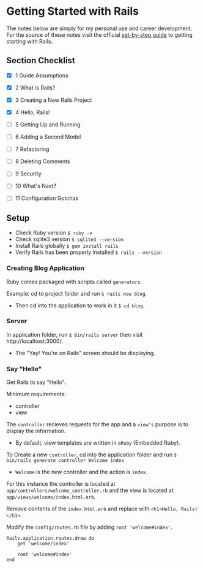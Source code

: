 # Getting Started with Rails

The notes below are simply for my personal use and career development. For the source of these notes visit the official [set-by-step guide](http://guides.rubyonrails.org/getting_started.html) to getting starting with Rails.

## Section Checklist

- [x] 1 Guide Assumptions
- [x] 2 What is Rails?
- [x] 3 Creating a New Rails Project
- [x] 4 Hello, Rails!
- [ ] 5 Getting Up and Running
- [ ] 6 Adding a Second Model
- [ ] 7 Refactoring
- [ ] 8 Deleting Comments
- [ ] 9 Security
- [ ] 10 What's Next?
- [ ] 11 Configuration Gotchas


## Setup

* Check Ruby version `$ ruby -v`
* Check sqlite3 version `$ sqlite3 --version`
* Install Rails globally `$ gem install rails`
* Verify Rails has been properly installed `$ rails --version`

### Creating Blog Application

Ruby comes packaged with scripts called `generators`.

Example: cd to project folder and run `$ rails new blog`.
* Then cd into the application to work in it `$ cd blog`.

### Server

In application folder, run `$ bin/rails server` then visit http://localhost:3000/.
* The "Yay! You're on Rails" screen should be displaying.

### Say "Hello"

Get Rails to say "Hello".

Minimum requirements:
* controller
* view

The `controller` recieves requests for the app and a `view's` purpose is to display the information.
* By default, view templates are written in `eRuby` (Embedded Ruby).

To Create a new `controller`, cd into the application folder and run `$ bin/rails generate controller Welcome index`
* `Welcome` is the new controller and the action is `index`.

For this instance the controller is located at `app/controllers/welcome_controller.rb` and the view is located at `app/views/welcome/index.html.erb`.

Remove contents of the `index.html.erb` and replace with `<h1>Hello, Rails!</h1>`.

Modify the `config/routes.rb` file by adding `root 'welcome#index'`.

```
Rails.application.routes.draw do
    get 'welcome/index'
    
    root 'welcome#index'
end
```
